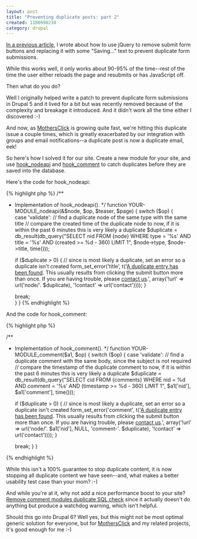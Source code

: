 ```yaml
--- 
layout: post
title: "Preventing duplicate posts: part 2"
created: 1180998230
category: drupal
---
```

<a href="http://tedserbinski.com/2007/01/11/how_to_prevent_duplicate_posts">In a previous article</a>, I wrote about how to use jQuery to remove submit form buttons and replacing it with some "Saving..." text to prevent duplicate form submissions. 

While this works well, it only works about 90-95% of the time--rest of the time the user either reloads the page and resubmits or has JavaScript off.

Then what do you do?

Well I originally helped write a patch to prevent duplicate form submissions in Drupal 5 and it lived for a bit but was recently removed because of the complexity and breakage it introduced. And it didn't work all the time either I discovered :-)

And now, as <a href="http://www.mothersclick.com">MothersClick</a> is growing quite fast, we're hitting this duplicate issue a couple times, which is greatly exacerbated by our integration with groups and email notifications--a duplicate post is now a duplicate email, eek!

So here's how I solved it for our site. Create a new module for your site, and use <a href="http://api.drupal.org/api/5/function/hook_nodeapi">hook_nodeapi</a> and <a href="http://api.drupal.org/api/5/function/hook_comment">hook_comment</a> to catch duplicates before they are saved into the database.

Here's the code for hook_nodeapi:

{% highlight php %}
/**
 * Implementation of hook_nodeapi().
 */
function YOUR-MODULE_nodeapi(&$node, $op, $teaser, $page) { 
  switch ($op) {  
    case 'validate':
      // find a duplicate node of the same type with the same title
      // compare the created time of the duplicate node to now, if it is within the past 6 minutes this is very likely a duplicate
      $duplicate = db_result(db_query("SELECT nid FROM {node} WHERE type = '%s' AND title = '%s' AND (created >= %d - 360) LIMIT 1", $node->type, $node->title, time()));

      if ($duplicate > 0) {
        // since is most likely a duplicate, set an error so a duplicate isn't created
        form_set_error('title', t('<a href="!url">A duplicate entry has been found</a>. This usually results from clicking the submit button more than once. If you are having trouble, please <a href="!contact">contact us</a>.', array('!url' => url('node/'. $duplicate), '!contact' => url('contact'))));
      }

      break;     
  }
}
{% endhighlight %}

And the code for hook_comment:

{% highlight php %}

/**
 * Implementation of hook_comment().
 */
function YOUR-MODULE_comment($a1, $op) {
  switch ($op) {
    case 'validate':
      // find a duplicate comment with the same body, since the subject is not required
      // compare the timestamp of the duplicate comment to now, if it is within the past 6 minutes this is very likely a duplicate
      $duplicate = db_result(db_query("SELECT cid FROM {comments} WHERE nid = %d AND comment = '%s' AND (timestamp >= %d - 360) LIMIT 1", $a1['nid'], $a1['comment'], time()));

      if ($duplicate > 0) {
        // since is most likely a duplicate, set an error so a duplicate isn't created
        form_set_error('comment', t('<a href="!url">A duplicate entry has been found</a>. This usually results from clicking the submit button more than once. If you are having trouble, please <a href="!contact">contact us</a>.', array('!url' => url('node/'. $a1['nid'], NULL, 'comment-'. $duplicate), '!contact' => url('contact'))));
      }

      break;
  }
}

{% endhighlight %}

While this isn't a 100% guarantee to stop duplicate content, it is now stopping all duplicate content we have seen--and, what makes a better usability test case than your mom? :-)

And while you're at it, why not add a nice performance boost to your site? <a href="http://drupal.org/node/149339">Remove comment modules duplicate SQL check</a> since it actually doesn't do anything but produce a watchdog warning, which isn't helpful.

Should this go into Drupal 6? Well yes, but this might not be most optimal generic solution for everyone, but for <a href="http://www.mothersclick.com">MothersClick</a> and my related projects, it's good enough for me :-)
